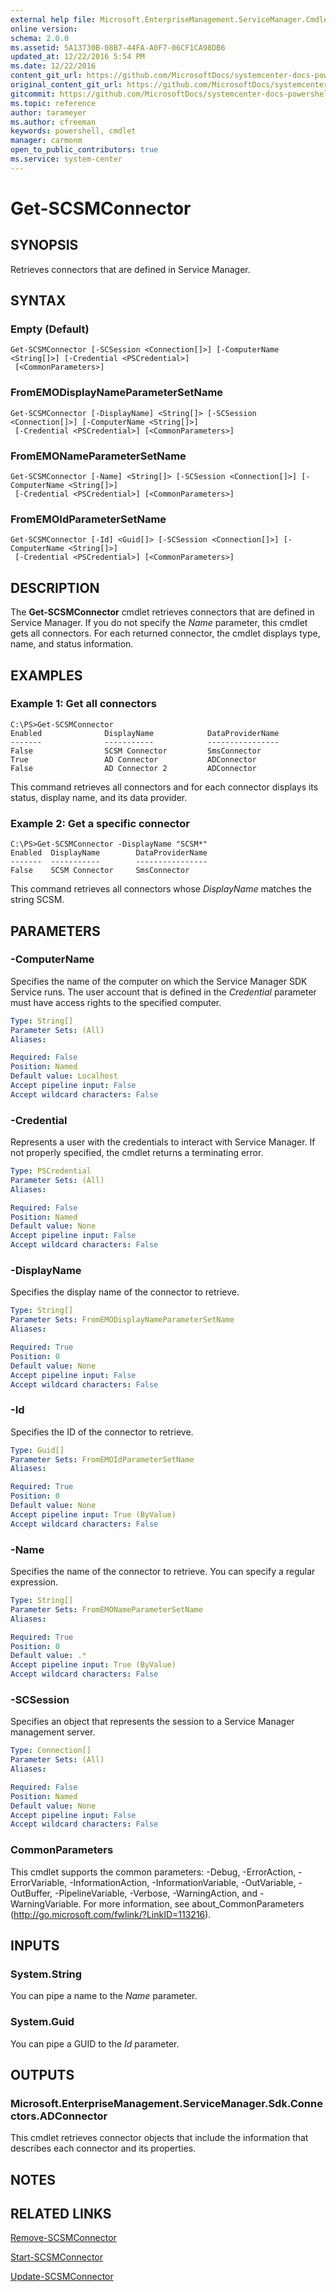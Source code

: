 ```yaml
---
external help file: Microsoft.EnterpriseManagement.ServiceManager.Cmdlets.dll-Help.xml
online version: 
schema: 2.0.0
ms.assetid: 5A13730B-08B7-44FA-A0F7-06CF1CA98DB6
updated_at: 12/22/2016 5:54 PM
ms.date: 12/22/2016
content_git_url: https://github.com/MicrosoftDocs/systemcenter-docs-powershell/blob/live/systemcenter-cmdlets/SystemCenter2016/ServiceManager/vlatest/Get-SCSMConnector.md
original_content_git_url: https://github.com/MicrosoftDocs/systemcenter-docs-powershell/blob/live/systemcenter-cmdlets/SystemCenter2016/ServiceManager/vlatest/Get-SCSMConnector.md
gitcommit: https://github.com/MicrosoftDocs/systemcenter-docs-powershell/blob/17c3a51bd892aad46c731d9f381f0704b4815004/systemcenter-cmdlets/SystemCenter2016/ServiceManager/vlatest/Get-SCSMConnector.md
ms.topic: reference
author: tarameyer
ms.author: cfreeman
keywords: powershell, cmdlet
manager: carmonm
open_to_public_contributors: true
ms.service: system-center
---
```


# Get-SCSMConnector

## SYNOPSIS
Retrieves connectors that are defined in Service Manager.

## SYNTAX

### Empty (Default)
```
Get-SCSMConnector [-SCSession <Connection[]>] [-ComputerName <String[]>] [-Credential <PSCredential>]
 [<CommonParameters>]
```

### FromEMODisplayNameParameterSetName
```
Get-SCSMConnector [-DisplayName] <String[]> [-SCSession <Connection[]>] [-ComputerName <String[]>]
 [-Credential <PSCredential>] [<CommonParameters>]
```

### FromEMONameParameterSetName
```
Get-SCSMConnector [-Name] <String[]> [-SCSession <Connection[]>] [-ComputerName <String[]>]
 [-Credential <PSCredential>] [<CommonParameters>]
```

### FromEMOIdParameterSetName
```
Get-SCSMConnector [-Id] <Guid[]> [-SCSession <Connection[]>] [-ComputerName <String[]>]
 [-Credential <PSCredential>] [<CommonParameters>]
```

## DESCRIPTION
The **Get-SCSMConnector** cmdlet retrieves connectors that are defined in Service Manager.
If you do not specify the *Name* parameter, this cmdlet gets all connectors.
For each returned connector, the cmdlet displays type, name, and status information.

## EXAMPLES

### Example 1: Get all connectors
```
C:\PS>Get-SCSMConnector
Enabled              DisplayName            DataProviderName
-------              -----------            ----------------
False                SCSM Connector         SmsConnector
True                 AD Connector           ADConnector
False                AD Connector 2         ADConnector
```

This command retrieves all connectors and for each connector displays its status, display name, and its data provider.

### Example 2: Get a specific connector
```
C:\PS>Get-SCSMConnector -DisplayName "SCSM*"
Enabled  DisplayName        DataProviderName
-------  -----------        ----------------
False    SCSM Connector     SmsConnector
```

This command retrieves all connectors whose *DisplayName* matches the string SCSM.

## PARAMETERS

### -ComputerName
Specifies the name of the computer on which the Service Manager SDK Service runs.
The user account that is defined in the *Credential* parameter must have access rights to the specified computer.

```yaml
Type: String[]
Parameter Sets: (All)
Aliases: 

Required: False
Position: Named
Default value: Localhost
Accept pipeline input: False
Accept wildcard characters: False
```

### -Credential
Represents a user with the credentials to interact with Service Manager.
If not properly specified, the cmdlet returns a terminating error.

```yaml
Type: PSCredential
Parameter Sets: (All)
Aliases: 

Required: False
Position: Named
Default value: None
Accept pipeline input: False
Accept wildcard characters: False
```

### -DisplayName
Specifies the display name of the connector to retrieve.

```yaml
Type: String[]
Parameter Sets: FromEMODisplayNameParameterSetName
Aliases: 

Required: True
Position: 0
Default value: None
Accept pipeline input: False
Accept wildcard characters: False
```

### -Id
Specifies the ID of the connector to retrieve.

```yaml
Type: Guid[]
Parameter Sets: FromEMOIdParameterSetName
Aliases: 

Required: True
Position: 0
Default value: None
Accept pipeline input: True (ByValue)
Accept wildcard characters: False
```

### -Name
Specifies the name of the connector to retrieve.
You can specify a regular expression.

```yaml
Type: String[]
Parameter Sets: FromEMONameParameterSetName
Aliases: 

Required: True
Position: 0
Default value: .*
Accept pipeline input: True (ByValue)
Accept wildcard characters: False
```

### -SCSession
Specifies an object that represents the session to a Service Manager management server.

```yaml
Type: Connection[]
Parameter Sets: (All)
Aliases: 

Required: False
Position: Named
Default value: None
Accept pipeline input: False
Accept wildcard characters: False
```

### CommonParameters
This cmdlet supports the common parameters: -Debug, -ErrorAction, -ErrorVariable, -InformationAction, -InformationVariable, -OutVariable, -OutBuffer, -PipelineVariable, -Verbose, -WarningAction, and -WarningVariable. For more information, see about_CommonParameters (http://go.microsoft.com/fwlink/?LinkID=113216).

## INPUTS

### System.String
You can pipe a name to the *Name* parameter.

### System.Guid
You can pipe a GUID to the *Id* parameter.

## OUTPUTS

### Microsoft.EnterpriseManagement.ServiceManager.Sdk.Connectors.ADConnector
This cmdlet retrieves connector objects that include the information that describes each connector and its properties.

## NOTES

## RELATED LINKS

[Remove-SCSMConnector](xref:SystemCenter2016/ServiceManager/vlatest/Remove-SCSMConnector.md)

[Start-SCSMConnector](xref:SystemCenter2016/ServiceManager/vlatest/Start-SCSMConnector.md)

[Update-SCSMConnector](xref:SystemCenter2016/ServiceManager/vlatest/Update-SCSMConnector.md)

